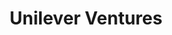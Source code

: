 ---
layout: firm_page
title: "Unilever Ventures"
id: "unileverventures.com"
permalink: "/unileverventuresunileverventures.com/"
website: "https://www.unileverventures.com"
offices: "London (United Kingdom), Mumbai (India), London (England)"
investment_stages: "Seed, Series A, Series B"
portfolio_companies: "Be for Beauty (The INKEY List), Frank Body, FabFitFun, Instacart, Kopari, Sun Basket, Helpling, Nue Co, Grove Collaborative, Ioma Paris, Gousto, Nutrafol, Jellysmack, Grabango, Blow Ltd, BYBI, Volition, Thryve Inside, Songtradr, Milkbasket, Shop101, Peel-works, Cure.Fit, Khatabook, Plum, Scentials, SAIE, UOMA, Rael, ZitSticka, Thesis, Hero, Womaness, Grown Alchemist, Trinny London, True Botanicals, The 7 Virtues, Oak Essentials, OneSkin, CreatorIQ, SACHAJUAN, indu, Exponent Beauty, Huma Therapeutics, Curlsmith, Gallinée, Perelel, Create, Straand, Live Tinted, Ombre, Minimalist, Convosight, Cultfit, Beauty Bakerie, Big Sync Music, Blis, Celtra, Clavis Insight, CogX"
portfolio_link: "https://www.unileverventures.com/portfolio/"
investment_markets: "Beauty & Wellness, Commerce, Technology, B2B, Enterprise Tech, Consumer Internet, Health and Wellness, Sustainability Tech"
founded_year: "2002"
description: "Unilever Ventures is the venture capital and private equity arm of Unilever. They support forward-thinking founders crafting brands for the modern consumer, offering Unilever's global reach and a skilled venture capital team's agility."
linkedin: "https://www.linkedin.com/showcase/unileverventures"
twitter: "https://twitter.com/unileverventure"
instagram: "https://www.instagram.com/unilever.ventures/"
team_page: "https://www.unileverventures.com/team/"
investor_type: "Corporate VC"
crunchbase: "https://www.crunchbase.com/organization/unilever-ventures"
pitchbook: "https://pitchbook.com/profiles/investor/11323-27"

# SEO Optimization
meta_title: "Unilever Ventures - VC Firm - projectstartups.com"
meta_description: "Unilever Ventures, Unilever Ventures is the venture capital and private equity arm of Unilever. They support forward-thinking founders crafting brands for the modern con..."
meta_keywords: "Unilever Ventures, Beauty & Wellness, Commerce, Technology, B2B, Enterprise Tech, Consumer Internet, Health and Wellness, Sustainability Tech, VC firm, venture capital, startup investor, projectstartups.com"
canonical_url: "https://vc.projectstartups.com/unileverventuresunileverventures.com/"
---